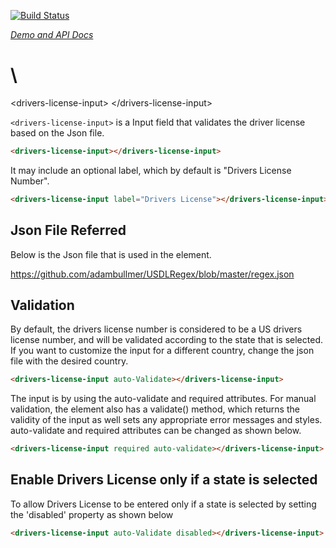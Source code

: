 [![Build Status](https://travis-ci.org/biztek/drivers-license-input.svg?branch=master)](https://travis-ci.org/biztek/drivers-license-input)

_[Demo and API Docs](https://biztek.github.io/drivers-license-input/components/drivers-license-input/)_

# \

<drivers-license-input\>
</drivers-license-input\>

`<drivers-license-input>` is a Input field that validates the driver license based on the Json file.

```html
<drivers-license-input></drivers-license-input>
```

It may include an optional label, which by default is "Drivers License Number".

```html
<drivers-license-input label="Drivers License"></drivers-license-input>
```

## Json File Referred

Below is the Json file that is used in the element.

<https://github.com/adambullmer/USDLRegex/blob/master/regex.json>

## Validation

By default, the drivers license number is considered to be a US drivers license number, and will be validated according to the state that is selected. If you want to customize the input for a different country, change the json file with the desired country.

```html
<drivers-license-input auto-Validate></drivers-license-input>
```

The input is by using the auto-validate and required attributes. For manual validation, the element also has a validate() method, which returns the validity of the input as well sets any appropriate error messages and styles. auto-validate and required attributes can be changed as shown below.

```html
<drivers-license-input required auto-validate></drivers-license-input>
```

## Enable Drivers License only if a state is selected

To allow Drivers License to be entered only if a state is selected by setting the 'disabled' property as shown below

```html
<drivers-license-input auto-Validate disabled></drivers-license-input>
```

